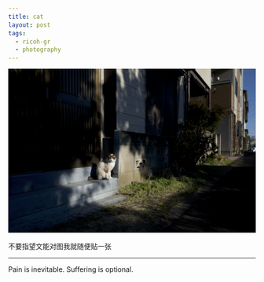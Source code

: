 ```yaml
---
title: cat
layout: post
tags:
  - ricoh-gr
  - photography
---
```


![cat](/media/files/2015/03/16/cat.jpg)

不要指望文能对图我就随便贴一张

---

Pain is inevitable. Suffering is optional.